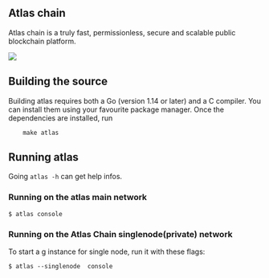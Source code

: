 ## Atlas chain 

Atlas chain is a truly fast, permissionless, secure and scalable public blockchain platform.

<a href="https://github.com/mapprotocol/atlas/blob/main/COPYING"><img src="https://img.shields.io/badge/license-GPL%20%20Atlas-lightgrey.svg"></a>

## Building the source


Building atlas requires both a Go (version 1.14 or later) and a C compiler.
You can install them using your favourite package manager.
Once the dependencies are installed, run

```
    make atlas
```

## Running atlas

Going `atlas -h` can get help infos.

### Running on the atlas main network

```
$ atlas console
```


### Running on the Atlas Chain singlenode(private) network

To start a g
instance for single node,  run it with these flags:

```
$ atlas --singlenode  console
```

